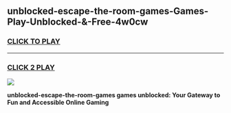 
## unblocked-escape-the-room-games-Games-Play-Unblocked-&-Free-4w0cw
<h3>
<a href="https://premium76.site?title=unblocked-escape-the-room-games&ref=24A">CLICK TO PLAY</a></h3>
<hr>

<h3>
<a href="https://premium76.site?title=unblocked-escape-the-room-games&ref=24A">CLICK 2 PLAY</a>
  
</h3>

<a href="https://premium76.site?title=unblocked-escape-the-room-games&ref=24A"><img src="https://clearcache.store/games.png"></a>


**unblocked-escape-the-room-games games unblocked: Your Gateway to Fun and Accessible Online Gaming**
